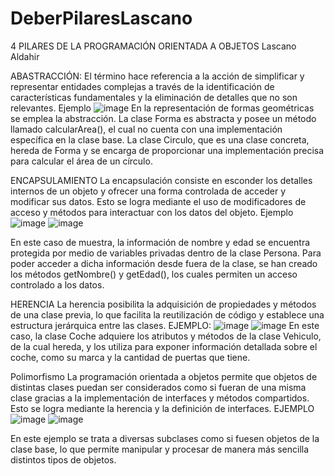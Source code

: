 # DeberPilaresLascano
4 PILARES DE LA PROGRAMACIÓN ORIENTADA A OBJETOS
Lascano Aldahir

ABASTRACCIÓN:
El término hace referencia a la acción de simplificar y representar entidades complejas a través de la identificación de características fundamentales y la eliminación de detalles que no son relevantes.
Ejemplo
![image](https://github.com/LascanoAldahir/DeberPilaresLascano/assets/139184732/47c900a0-8ca1-4938-8761-8e97a5e09b07)
En la representación de formas geométricas se emplea la abstracción. La clase Forma es abstracta y posee un método llamado calcularArea(), el cual no cuenta con una implementación específica en la clase base. La clase Circulo, que es una clase concreta, hereda de Forma y se encarga de proporcionar una implementación precisa para calcular el área de un círculo.

ENCAPSULAMIENTO
La encapsulación consiste en esconder los detalles internos de un objeto y ofrecer una forma controlada de acceder y modificar sus datos. Esto se logra mediante el uso de modificadores de acceso y métodos para interactuar con los datos del objeto.
Ejemplo
![image](https://github.com/LascanoAldahir/DeberPilaresLascano/assets/139184732/7d490b8c-d860-4c39-98c1-4b6d618966bd)
![image](https://github.com/LascanoAldahir/DeberPilaresLascano/assets/139184732/fa5ec3aa-eddf-40b4-b487-b33b67fa1ebe)

En este caso de muestra, la información de nombre y edad se encuentra protegida por medio de variables privadas dentro de la clase Persona. Para poder acceder a dicha información desde fuera de la clase, se han creado los métodos getNombre() y getEdad(), los cuales permiten un acceso controlado a los datos.

HERENCIA
La herencia posibilita la adquisición de propiedades y métodos de una clase previa, lo que facilita la reutilización de código y establece una estructura jerárquica entre las clases.
EJEMPLO:
![image](https://github.com/LascanoAldahir/DeberPilaresLascano/assets/139184732/543b4165-5bbe-4485-b09e-a900a27b1c46)
![image](https://github.com/LascanoAldahir/DeberPilaresLascano/assets/139184732/1603bba0-90b6-4cb2-aef1-3d4beb31ca19)
En este caso, la clase Coche adquiere los atributos y métodos de la clase Vehiculo, de la cual hereda, y los utiliza para exponer información detallada sobre el coche, como su marca y la cantidad de puertas que tiene.

Polimorfismo
La programación orientada a objetos permite que objetos de distintas clases puedan ser considerados como si fueran de una misma clase gracias a la implementación de interfaces y métodos compartidos. Esto se logra mediante la herencia y la definición de interfaces.
EJEMPLO
![image](https://github.com/LascanoAldahir/DeberPilaresLascano/assets/139184732/ab579797-9e9b-4cf1-8506-745612d9bc50)
![image](https://github.com/LascanoAldahir/DeberPilaresLascano/assets/139184732/161ae9bf-d0cc-4c2a-bc7e-67cd170d6ddb)

En este ejemplo se trata a diversas subclases como si fuesen objetos de la clase base, lo que permite manipular y procesar de manera más sencilla distintos tipos de objetos.









